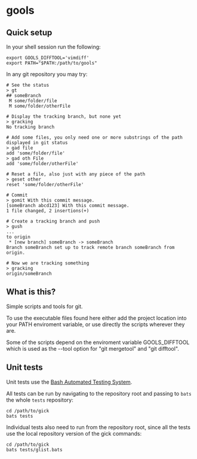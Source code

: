 gools
=====


Quick setup
-----------

In your shell session run the following:

	export GOOLS_DIFFTOOL='vimdiff'
	export PATH="$PATH:/path/to/gools"

In any git repository you may try:

	# See the status
	> gt
	## someBranch
	 M some/folder/file
	 M some/folder/otherFile

	# Display the tracking branch, but none yet
	> gracking
	No tracking branch

	# Add some files, you only need one or more substrings of the path displayed in git status
	> gad file
	add 'some/folder/file'
	> gad oth File
	add 'some/folder/otherFile'

	# Reset a file, also just with any piece of the path
	> geset other
	reset 'some/folder/otherFile'

	# Commit
	> gomit With this commit message.
	[someBranch abcd123] With this commit message.
	1 file changed, 2 insertions(+)

	# Create a tracking branch and push
	> gush
	...
	to origin
	 * [new branch] someBranch -> someBranch
	Branch someBranch set up to track remote branch someBranch from origin.

	# Now we are tracking something
	> gracking
	origin/someBranch



What is this?
-------------

Simple scripts and tools for git.

To use the executable files found here either add the project location into your PATH enviroment variable, or use directly the scripts wherever they are.

Some of the scripts depend on the enviroment variable GOOLS_DIFFTOOL
which is used as the --tool option for "git mergetool" and "git difftool".



Unit tests
----------

Unit tests use the [Bash Automated Testing System](https://github.com/sstephenson/bats).

All tests can be run by navigating to the repository root and passing to `bats` the whole `tests` repository:

	cd /path/to/gick
	bats tests

Individual tests also need to run from the repository root, since all the tests use the local repository version of the gick commands:

	cd /path/to/gick
	bats tests/glist.bats



